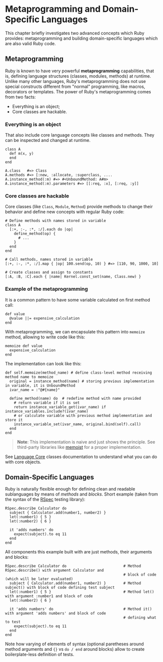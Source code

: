 # Metaprogramming and Domain-Specific Languages

This chapter briefly investigates two advanced concepts which Ruby provides: metaprogramming and building domain-specific languages which are also valid Ruby code.

## Metaprogramming

Ruby is known to have very powerful **metaprogramming** capabilities, that is, defining language
structures (classes, modules, methods) at runtime. Unlike many other languages, Ruby's
metaprogramming does not use special constructs different from "normal" programming, like macros,
decorators or templates. The power of Ruby's metaprogramming comes from two facts:

* Everything is an object;
* Core classes are hackable.

### Everything is an object

That also include core language concepts like classes and methods. They can be inspected and changed
at runtime.

    class A
      def m(x, y)
      end
    end

    A.class   #=> Class
    A.methods #=> [:new, :allocate, :superclass, ....
    A.instance_method(:m) #=> #<UnboundMethod: A#m>
    A.instance_method(:m).parameters #=> [[:req, :x], [:req, :y]]

### Core classes are hackable

Core classes (like `Class`, `Module`, `Method`) provide methods to change their behavior and define
new concepts with regular Ruby code:

    # Define methods with names stored in variable
    class A
      [:+, :-, :*, :/].each do |op|
        define_method(op) {
          # ...
        }
      end
    end

    # Call methods, names stored in variable
    [:+, :-, :*, :/].map { |op| 100.send(op, 10) } #=> [110, 90, 1000, 10]

    # Create classes and assign to constants
    [:A, :B, :C].each { |name| Kernel.const_set(name, Class.new) }

### Example of the metaprogramming

It is a common pattern to have some variable calculated on first method call:


    def value
      @value ||= expensive_calculation
    end

With metaprogramming, we can encapsulate this pattern into `memoize` method, allowing to write code like this:

    memoize def value
      expensive_calculation
    end

The implementation can look like this:

    def self.memoize(method_name) # define class-level method receiving method name to memoize
      original = instance_method(name) # storing previous implementation in variable, it is UnboundMethod
      ivar_name = :"@#{name}"

      define_method(name) do  # redefine method with name provided
        # return variable if it is set
        return instance_variable_get(ivar_name) if instance_variables.include?(ivar_name)
        # or calculate variable with previous method implementation and store it
        instance_variable_set(ivar_name, original.bind(self).call)
      end
    end

> **Note**: This implementation is naive and just shows the principle. See third-party libraries like [memoist](https://github.com/matthewrudy/memoist) for a proper implementation.

See [Language Core](../builtin/core.md) classes documentation to understand what you can do with
core objects.

## Domain-Specific Languages

Ruby is naturally flexible enough for defining clean and readable sublanguages by means of _methods_ and _blocks_. Short example (taken from the syntax of the [RSpec](http://rspec.info/) testing library):

    RSpec.describe Calculator do
      subject { Calculator.add(number1, number2) }
      let(:number1) { 5 }
      let(:number2) { 6 }

      it 'adds numbers' do
        expect(subject).to eq 11
      end
    end

All components this example built with are just methods, their arguments and blocks:

    RSpec.describe Calculator do                          # Method RSpec.describe() with argument Calculator and
                                                          # block of code (which will be later evaluated)
      subject { Calculator.add(number1, number2) }        # Method subject() with block of code defining test subject
      let(:number1) { 5 }                                 # Method let() with argument :number1 and block of code
      let(:number2) { 6 }

      it 'adds numbers' do                                # Method it() with argument 'adds numbers' and block of code
                                                          # defining what to test
        expect(subject).to eq 11
      end
    end

Note how varying of elements of syntax (optional paretheses around method arguments and `{}` vs `do / end` around blocks) allow to create boilerplate-less definition of tests.
